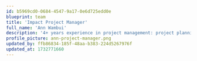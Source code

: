 ```yaml
---
id: b5969cd0-0684-4547-9a17-0e6d725edd0e
blueprint: team
title: 'Impact Project Manager'
full_name: 'Ann Wambui'
description: '4+ years experience in project management: project planning to project closure.'
profile_picture: ann-project-manager.png
updated_by: ffb86834-185f-48aa-b383-224d5267976f
updated_at: 1732771660
---
```

